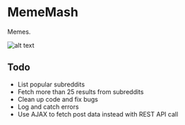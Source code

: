 # MemeMash
Memes.

![alt text](https://i.imgur.com/1jmfISs.png)

## Todo
* List popular subreddits
* Fetch more than 25 results from subreddits
* Clean up code and fix bugs
* Log and catch errors
* Use AJAX to fetch post data instead with REST API call
